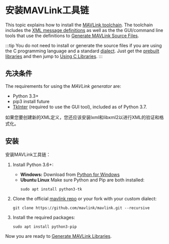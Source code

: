 # 安装MAVLink工具链

This topic explains how to install the [MAVLink toolchain](https://github.com/mavlink/mavlink). The toolchain includes the [XML message definitions](../messages/index.md) as well as the the GUI/command line tools that use the definitions to [Generate MAVLink Source Files](../getting_started/generate_libraries.md).

:::tip
You do not need to install or generate the source files if you are using the C programming language and a standard [dialect](../messages/index.md#dialects).
Just get the [prebuilt libraries](../index.md#prebuilt_libraries) and then jump to [Using C Libraries](../mavgen_c/index.md).
:::

## 先决条件

The requirements for using the _MAVLink generator_ are:

- Python 3.3+
- pip3 install future
- [TkInter](https://wiki.python.org/moin/TkInter) (required to use the GUI tool), included as of Python 3.7.

如果您要创建新的XML定义，您还应该安装lxml和libxml2以进行XML的验证和格式化。

## 安装

安装MAVLink工具链：

1. Install Python 3.6+:

   - **Windows:** Download from [Python for Windows](https://www.python.org/downloads/)
   - **Ubuntu Linux** Make sure Python and Pip are both installed:
     ```
     sudo apt install python3-tk
     ```

2. Clone the official [mavlink repo](https://github.com/mavlink/mavlink) or your fork with your custom dialect:

   ```
   git clone https://github.com/mavlink/mavlink.git --recursive
   ```

3. Install the required packages:

   ```
   sudo apt install python3-pip
   ```

Now you are ready to [Generate MAVLink Libraries](../getting_started/generate_libraries.md).
